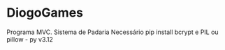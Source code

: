 # DiogoGames
Programa MVC.
Sistema de Padaria
Necessário pip install bcrypt e PIL ou pillow - py v3.12 
